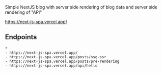 Simple NextJS blog with server side rendering of blog data and server side rendering of "API" 

https://next-js-spa.vercel.app/

## Endpoints
```
*
- https://next-js-spa.vercel.app/
- https://next-js-spa.vercel.app/posts/ssg-ssr
- https://next-js-spa.vercel.app/posts/pre-rendering
- https://next-js-spa.vercel.app/api/hello
```
